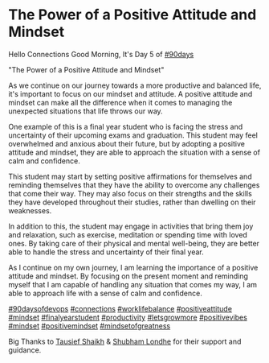 # The Power of a Positive Attitude and Mindset

Hello Connections Good Morning, It's Day 5 of [#90days](https://www.linkedin.com/feed/hashtag/?keywords=90days&highlightedUpdateUrns=urn%3Ali%3Aactivity%3A7022063399312199680)  
  
"The Power of a Positive Attitude and Mindset"  
  
As we continue on our journey towards a more productive and balanced life, it's important to focus on our mindset and attitude. A positive attitude and mindset can make all the difference when it comes to managing the unexpected situations that life throws our way.  
  
One example of this is a final year student who is facing the stress and uncertainty of their upcoming exams and graduation. This student may feel overwhelmed and anxious about their future, but by adopting a positive attitude and mindset, they are able to approach the situation with a sense of calm and confidence.  
  
This student may start by setting positive affirmations for themselves and reminding themselves that they have the ability to overcome any challenges that come their way. They may also focus on their strengths and the skills they have developed throughout their studies, rather than dwelling on their weaknesses.  
  
In addition to this, the student may engage in activities that bring them joy and relaxation, such as exercise, meditation or spending time with loved ones. By taking care of their physical and mental well-being, they are better able to handle the stress and uncertainty of their final year.  
  
As I continue on my own journey, I am learning the importance of a positive attitude and mindset. By focusing on the present moment and reminding myself that I am capable of handling any situation that comes my way, I am able to approach life with a sense of calm and confidence.  
  
[#90daysofdevops](https://www.linkedin.com/feed/hashtag/?keywords=90daysofdevops&highlightedUpdateUrns=urn%3Ali%3Aactivity%3A7022063399312199680) [#connections](https://www.linkedin.com/feed/hashtag/?keywords=connections&highlightedUpdateUrns=urn%3Ali%3Aactivity%3A7022063399312199680) [#worklifebalance](https://www.linkedin.com/feed/hashtag/?keywords=worklifebalance&highlightedUpdateUrns=urn%3Ali%3Aactivity%3A7022063399312199680) [#positiveattitude](https://www.linkedin.com/feed/hashtag/?keywords=positiveattitude&highlightedUpdateUrns=urn%3Ali%3Aactivity%3A7022063399312199680) [#mindset](https://www.linkedin.com/feed/hashtag/?keywords=mindset&highlightedUpdateUrns=urn%3Ali%3Aactivity%3A7022063399312199680) [#finalyearstudent](https://www.linkedin.com/feed/hashtag/?keywords=finalyearstudent&highlightedUpdateUrns=urn%3Ali%3Aactivity%3A7022063399312199680) [#productivity](https://www.linkedin.com/feed/hashtag/?keywords=productivity&highlightedUpdateUrns=urn%3Ali%3Aactivity%3A7022063399312199680) [#letsgrowmore](https://www.linkedin.com/feed/hashtag/?keywords=letsgrowmore&highlightedUpdateUrns=urn%3Ali%3Aactivity%3A7022063399312199680) [#positivevibes](https://www.linkedin.com/feed/hashtag/?keywords=positivevibes&highlightedUpdateUrns=urn%3Ali%3Aactivity%3A7022063399312199680) [#mindset](https://www.linkedin.com/feed/hashtag/?keywords=mindset&highlightedUpdateUrns=urn%3Ali%3Aactivity%3A7022063399312199680) [#positivemindset](https://www.linkedin.com/feed/hashtag/?keywords=positivemindset&highlightedUpdateUrns=urn%3Ali%3Aactivity%3A7022063399312199680) [#mindsetofgreatness](https://www.linkedin.com/feed/hashtag/?keywords=mindsetofgreatness&highlightedUpdateUrns=urn%3Ali%3Aactivity%3A7022063399312199680)  
  
Big Thanks to [Tausief Shaikh](https://www.linkedin.com/in/ACoAAA-y4eMBDS3t7aG32tY5JnuUK-Xc8dgA5MY) & [Shubham Londhe](https://www.linkedin.com/in/ACoAABhZ4kMBt55axHJpEnVRp0UOUl-_JwwmPwk) for their support and guidance.